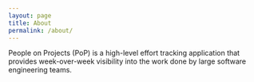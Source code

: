 ```yaml
---
layout: page
title: About
permalink: /about/
---
```


People on Projects (PoP) is a high-level effort tracking application that provides week-over-week visibility into the work done by large software engineering teams.
